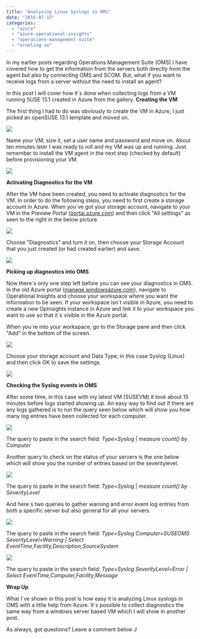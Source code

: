 ```yaml
---
title: "Analyzing Linux Syslogs in OMS"
date: "2015-07-15"
categories: 
  - "azure"
  - "azure-operational-insights"
  - "operations-management-suite"
  - "orneling-se"
---
```


In my earlier posts regarding Operations Management Suite (OMS) I have covered how to get the information from the servers both directly from the agent but also by connecting OMS and SCOM. But, what if you want to receive logs from a server without the need to install an agent?

In this post I will cover how it´s done when collecting logs from a VM running SUSE 13.1 created in Azure from the gallery. **Creating the VM**

The first thing I had to do was obviously to create the VM in Azure, I just picked an openSUSE 13.1 template and moved on.

![](images/071515_0715_AnalyzingLi1.png)

Name your VM, size it, set a user name and password and move on. About ten minutes later I was ready to roll and my VM was up and running. Just remember to install the VM agent in the next step (checked by default) before provisioning your VM.

![](images/071515_0715_AnalyzingLi2.png)

**Activating Diagnostics for the VM**

After the VM have been created, you need to activate diagnostics for the VM. In order to do the following steps, you need to first create a storage account in Azure. When you´ve got your storage account, navigate to your VM in the Preview Portal ([portal.azure.com](http://portal.azure.com)) and then click "All settings" as seen to the right in the below picture.

![](images/071515_0715_AnalyzingLi3.jpg)

Choose "Diagnostics" and turn it on, then choose your Storage Account that you just created (or had created earlier) and save.

![](images/071515_0715_AnalyzingLi4.png)

**Picking up diagnostics into OMS**

Now there´s only one step left before you can see your diagnostics in OMS. In the old Azure portal ([manage.windowsazure.com](http://manage.windowsazure.com)), navigate to Operational Insights and choose your workspace where you want the information to be seen. If your workspace isn´t visible in Azure, you need to create a new OpInsights instance in Azure and link it to your workspace you want to use so that it´s visible in the Azure portal.

When you´re into your workspace, go to the Storage pane and then click "Add" in the bottom of the screen.

![](images/071515_0715_AnalyzingLi5.png)

Choose your storage account and Data Type, in this case Syslog (Linux) and then click OK to save the settings.

![](images/071515_0715_AnalyzingLi6.png)

**Checking the Syslog events in OMS**

After some time, in this case with my latest VM (SUSEVM) it took about 15 minutes before logs started showing up. An easy way to find out if there are any logs gathered is to run the query seen below which will show you how many log entries have been collected for each computer.

![](images/071515_0715_AnalyzingLi7.png)

The query to paste in the search field: _Type=Syslog | measure count() by Computer_

Another query to check on the status of your servers is the one below which will show you the number of entries based on the severitylevel.

![](images/071515_0715_AnalyzingLi8.png)

The query to paste in the search field: _Type=Syslog | measure count() by SeverityLevel_

And here´s two queries to gather warning and error event log entries from both a specific server but also general for all your servers.

![](images/071515_0715_AnalyzingLi9.png)

The query to paste in the search field: _Type=Syslog Computer=SUSEOMS SeverityLevel=Warning | Select EventTime,Facility,Description,SourceSystem_

![](images/071515_0715_AnalyzingLi10.png)

The query to paste in the search field: _Type=Syslog SeverityLevel=Error | Select EventTime,Computer,Facility,Message_

**Wrap Up**

What I´ve shown in this post is how easy it is analyzing Linux syslogs in OMS with a little help from Azure. It´s possible to collect diagnostics the same way from a windows server based VM which I will show in another post.

As always, got questions? Leave a comment below J
